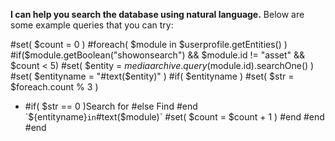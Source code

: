 **I can help you search the database using natural language.**
Below are some example queries that you can try:

#set( $count = 0 )
#foreach( $module in $userprofile.getEntities() )
#if($module.getBoolean("showonsearch") && $module.id != "asset" && $count < 5)
#set( $entity = $mediaarchive.query($module.id).searchOne() )
#set( $entityname = "#text($entity)" )
#if( $entityname )
#set( $str = $foreach.count % 3 )
- #if( $str == 0 )Search for #else Find #end `${entityname}` in `#text($module)`
#set( $count = $count + 1 )
#end
#end
#end